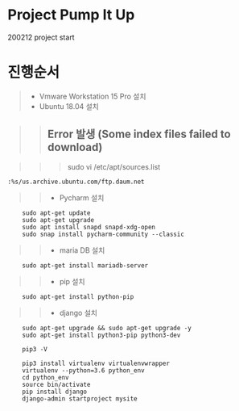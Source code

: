 # Project Pump It Up
200212 project start

# 진행순서

>* Vmware Workstation 15 Pro 설치
>* Ubuntu 18.04 설치

>   >## Error 발생 (Some index files failed to download)

>   >   >sudo vi /etc/apt/sources.list

```
:%s/us.archive.ubuntu.com/ftp.daum.net
```

>   >* Pycharm 설치

```
    sudo apt-get update
    sudo apt-get upgrade
    sudo apt install snapd snapd-xdg-open
    sudo snap install pycharm-community --classic
```

>   >* maria DB 설치

``` 
    sudo apt-get install mariadb-server
```

>   >* pip 설치

```
    sudo apt-get install python-pip
```

>   >* django 설치

```
    sudo apt-get upgrade && sudo apt-get upgrade -y
    sudo apt-get install python3-pip python3-dev

    pip3 -V

    pip3 install virtualenv virtualenvwrapper
    virtualenv --python=3.6 python_env
    cd python_env
    source bin/activate
    pip install django
    django-admin startproject mysite 
```